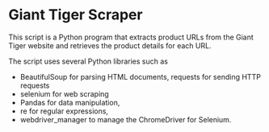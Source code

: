 # Giant Tiger Scraper

This script is a Python program that extracts product URLs from the Giant Tiger website and retrieves the product details for each URL.

The script uses several Python libraries such as 
* BeautifulSoup for parsing HTML documents, requests for sending HTTP requests
* selenium for web scraping
* Pandas for data manipulation, 
* re for regular expressions, 
* webdriver_manager to manage the ChromeDriver for Selenium.
